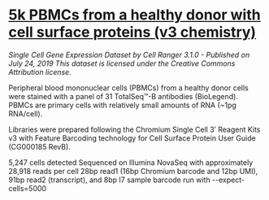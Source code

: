 # [5k PBMCs from a healthy donor with cell surface proteins (v3 chemistry)](https://support.10xgenomics.com/single-cell-gene-expression/datasets/3.1.0/5k_pbmc_protein_v3)
 
_Single Cell Gene Expression Dataset by Cell Ranger 3.1.0 - Published on July 24, 2019
This dataset is licensed under the Creative Commons Attribution license._

Peripheral blood mononuclear cells (PBMCs) from a healthy donor cells were stained with a panel of 31 TotalSeq™-B antibodies (BioLegend). PBMCs are primary cells with relatively small amounts of RNA (~1pg RNA/cell).
 
Libraries were prepared following the Chromium Single Cell 3ʹ Reagent Kits v3 with Feature Barcoding technology for Cell Surface Protein User Guide (CG000185 RevB).
 
5,247 cells detected
Sequenced on Illumina NovaSeq with approximately 28,918 reads per cell
28bp read1 (16bp Chromium barcode and 12bp UMI), 91bp read2 (transcript), and 8bp I7 sample barcode
run with --expect-cells=5000




